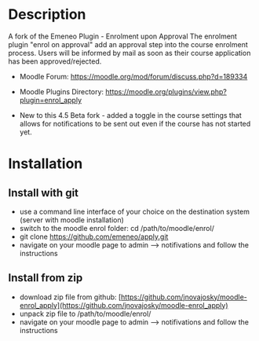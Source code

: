 # Description
A fork of the Emeneo Plugin - Enrolment upon Approval
The enrolment plugin "enrol on approval" add an approval step into the course enrolment process.
Users will be informed by mail as soon as their course application has been approved/rejected.

* Moodle Forum: https://moodle.org/mod/forum/discuss.php?d=189334
* Moodle Plugins Directory: https://moodle.org/plugins/view.php?plugin=enrol_apply

* New to this 4.5 Beta fork - added a toggle in the course settings that allows for notifications to be sent out even if the course has not started yet.

# Installation
## Install with git
* use a command line interface of your choice on the destination system (server with moodle installation)
* switch to the moodle enrol folder: cd /path/to/moodle/enrol/
* git clone https://github.com/emeneo/apply.git
* navigate on your moodle page to admin --> notifivations and follow the instructions

## Install from zip
* download zip file from github: [https://github.com/jnovajosky/moodle-enrol_apply](https://github.com/jnovajosky/moodle-enrol_apply)
* unpack zip file to /path/to/moodle/enrol/
* navigate on your moodle page to admin --> notifivations and follow the instructions

